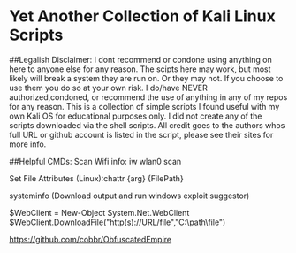 # Yet Another Collection of Kali Linux Scripts
##Legalish Disclaimer: I dont recommend or condone using anything on here to anyone else for any reason. The scipts here may work, but most likely will break a system they are run on. Or they may not. If you choose to use them you do so at your own risk. I do/have NEVER authorized,condoned, or recommend the use of anything in any of my repos for any reason. This is a collection of simple scripts I found useful with my own Kali OS for educational purposes only. I did not create any of the scripts downloaded via the shell scripts. All credit goes to the authors whos full URL or github account is listed in the script, please see their sites for more info.

##Helpful CMDs:
Scan Wifi info: iw wlan0 scan

Set File Attributes (Linux):chattr {arg} {FilePath}

systeminfo (Download output and run windows exploit suggestor)

$WebClient = New-Object System.Net.WebClient
$WebClient.DownloadFile("http(s)://URL/file","C:\path\file")

https://github.com/cobbr/ObfuscatedEmpire
